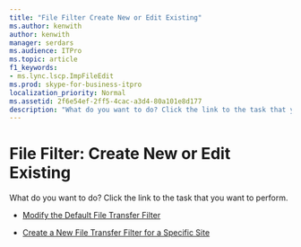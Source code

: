 ```yaml
---
title: "File Filter Create New or Edit Existing"
ms.author: kenwith
author: kenwith
manager: serdars
ms.audience: ITPro
ms.topic: article
f1_keywords:
- ms.lync.lscp.ImpFileEdit
ms.prod: skype-for-business-itpro
localization_priority: Normal
ms.assetid: 2f6e54ef-2ff5-4cac-a3d4-80a101e8d177
description: "What do you want to do? Click the link to the task that you want to perform."
---
```


# File Filter: Create New or Edit Existing
 
What do you want to do? Click the link to the task that you want to perform.
  
- [Modify the Default File Transfer Filter](http://technet.microsoft.com/library/791774a2-0bb6-4b5b-aeb0-ff69abb170f4.aspx)
    
- [Create a New File Transfer Filter for a Specific Site](http://technet.microsoft.com/library/d0006487-5217-491c-b730-e6c551cd9825.aspx)
    
 

